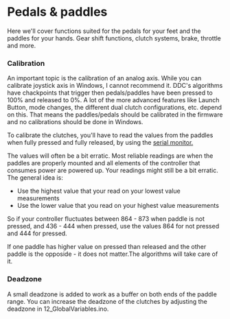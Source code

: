 # Pedals & paddles

Here we'll cover functions suited for the pedals for your feet and the paddles for your hands. Gear shift functions, clutch systems, brake, throttle and more.&#x20;

### Calibration

An important topic is the calibration of an analog axis. While you can calibrate joystick axis in Windows, I cannot recommend it. DDC's algorithms have chackpoints that trigger then pedals/paddles have been pressed to 100% and released to 0%. A lot of the more advanced features like Launch Button, mode changes, the different dual clutch configurations, etc. depend on this. That means the paddles/pedals should be calibrated in the firmware and no calibrations should be done in Windows.&#x20;

To calibrate the clutches, you'll have to read the values from the paddles when fully pressed and fully released, by using the [serial monitor. ](../../1.-project-planning/analog-inputs/#reading-a-value)

The values will often be a bit erratic. Most reliable readings are when the paddles are properly mounted and all elements of the controller that consumes power are powered up. Your readings might still be a bit erratic. The general idea is:

* Use the highest value that your read on your lowest value measurements
* Use the lower value that you read on your highest value measurements

So if your controller fluctuates between 864 - 873 when paddle is not pressed, and 436 - 444 when pressed, use the values 864 for not pressed and 444 for pressed.&#x20;

If one paddle has higher value on pressed than released and the other paddle is the opposide - it does not matter.The algorithms will take care of it.

### Deadzone&#x20;

A small deadzone is added to work as a buffer on both ends of the paddle range. You can increase the deadzone of  the clutches by adjusting the deadzone in 12\_GlobalVariables.ino.&#x20;



